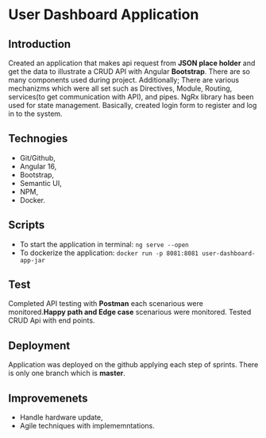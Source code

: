 # User Dashboard Application
## Introduction

Created an application that makes api request from __JSON place holder__ and get the data to illustrate a CRUD API with Angular __Bootstrap__. There are so many components used during project. Additionally; There are various mechanizms which were all set such as Directives, Module, Routing, services(to get communication with API), and pipes. NgRx library has been used for state management. Basically, created login form to register and log in to the system.

## Technogies
 - Git/Github,
 - Angular 16,
 - Bootstrap,
 - Semantic UI,
 - NPM,
 - Docker.

## Scripts
- To start the application in terminal:
`ng serve --open`
- To dockerize the application:
`docker run -p 8081:8081 user-dashboard-app-jar`


## Test
Completed API testing with __Postman__ each scenarious were monitored.__Happy path and Edge case__ scenarious were monitored. Tested CRUD Api with end points.

## Deployment
Application was deployed on the github applying each step of sprints. There is only one branch which is __master__.

## Improvemenets
 - Handle  hardware update,
 - Agile techniques with implememntations.

